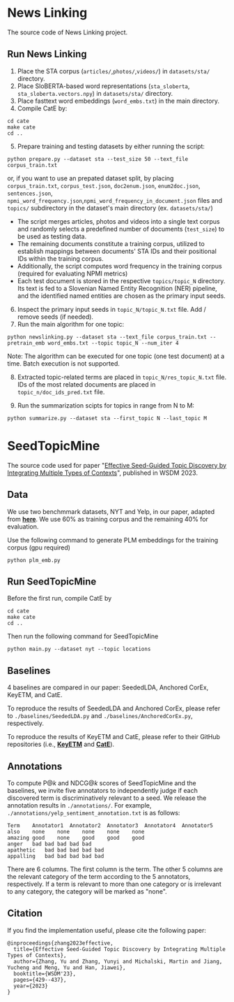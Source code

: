 # News Linking
The source code of News Linking project. 

## Run News Linking
1. Place the STA corpus (```articles/```,```photos/```,```videos/```) in ```datasets/sta/``` directory.
2. Place SloBERTA-based word representations (```sta_sloberta```, ```sta_sloberta.vectors.npy```) in ```datasets/sta/``` directory.
3. Place fasttext word embeddings (```word_embs.txt```) in the main directory.
4. Compile CatE by:
```
cd cate
make cate
cd ..
```
5. Prepare training and testing datasets by either running the script:
```
python prepare.py --dataset sta --test_size 50 --text_file corpus_train.txt
```
or, if you want to use an prepated dataset split, by placing ```corpus_train.txt```, ```corpus_test.json```, ```doc2enum.json```, ```enum2doc.json```, ```sentences.json```, ```npmi_word_frequency.json```,```npmi_word_frequency_in_document.json``` files and ```topics/``` subdirectory in the dataset's main directory (ex. ```datasets/sta/```)

- The script merges articles, photos and videos into a single text corpus and randomly selects a predefined number of documents (```test_size```) to be used as testing data. 
- The remaining documents constitute a training corpus, utilized to establish mappings between documents' STA IDs and their positional IDs within the training corpus. 
- Additionally, the script computes word frequency in the training corpus (required for evaluating NPMI metrics)
- Each test document is stored in the respective  ```topics/topic_N``` directory. Its text is fed to a Slovenian Named Entity Recognition (NER) pipeline, and the identified named entities are chosen as the primary input seeds.
6. Inspect the primary input seeds in ```topic_N/topic_N.txt``` file. Add / remove seeds (if needed).
7. Run the main algorithm for one topic:
```
python newslinking.py --dataset sta --text_file corpus_train.txt --pretrain_emb word_embs.txt --topic topic_N --num_iter 4
```
Note: The algorithm can be executed for one topic (one test document) at a time. Batch execution is not supported.

8. Extracted topic-related terms are placed in ```topic_N/res_topic_N.txt``` file. IDs of the most related documents are placed in ```topic_n/doc_ids_pred.txt``` file.

9. Run the summarization scipts for topics in range from N to M:
```
python summarize.py --dataset sta --first_topic N --last_topic M
```

# SeedTopicMine
The source code used for paper "[Effective Seed-Guided Topic Discovery by Integrating Multiple Types of Contexts](https://arxiv.org/abs/2212.06002)", published in WSDM 2023.

## Data
We use two benchmmark datasets, NYT and Yelp, in our paper, adapted from [**here**](https://github.com/yumeng5/CatE/tree/master/datasets). We use 60% as training corpus and the remaining 40% for evaluation.

Use the following command to generate PLM embeddings for the training corpus (gpu required)
```
python plm_emb.py
```

## Run SeedTopicMine
Before the first run, compile CatE by 
```
cd cate
make cate
cd ..
```
Then run the following command for SeedTopicMine
```
python main.py --dataset nyt --topic locations
```


## Baselines
4 baselines are compared in our paper: SeededLDA, Anchored CorEx, KeyETM, and CatE.

To reproduce the results of SeededLDA and Anchored CorEx, please refer to ```./baselines/SeededLDA.py``` and ```./baselines/AnchoredCorEx.py```, respectively.

To reproduce the results of KeyETM and CatE, please refer to their GitHub repositories (i.e., [**KeyETM**](https://github.com/bahareharandizade/keyetm) and [**CatE**](https://github.com/yumeng5/CatE)).

## Annotations
To compute P@_k_ and NDCG@_k_ scores of SeedTopicMine and the baselines, we invite five annotators to independently judge if each discovered term is discriminatively relevant to a seed. We release the annotation results in ```./annotations/```. For example, ```./annotations/yelp_sentiment_annotation.txt``` is as follows:
```
Term	Annotator1	Annotator2	Annotator3	Annotator4	Annotator5
also	none	none	none	none	none
amazing	good	none	good	good	good
anger	bad	bad	bad	bad	bad
apathetic	bad	bad	bad	bad	bad
appalling	bad	bad	bad	bad	bad
```
There are 6 columns. The first column is the term. The other 5 columns are the relevant category of the term according to the 5 annotators, respectively. If a term is relevant to more than one category or is irrelevant to any category, the category will be marked as "none".

## Citation
If you find the implementation useful, please cite the following paper:
```
@inproceedings{zhang2023effective,
  title={Effective Seed-Guided Topic Discovery by Integrating Multiple Types of Contexts},
  author={Zhang, Yu and Zhang, Yunyi and Michalski, Martin and Jiang, Yucheng and Meng, Yu and Han, Jiawei},
  booktitle={WSDM'23},
  pages={429--437},
  year={2023}
}
```
